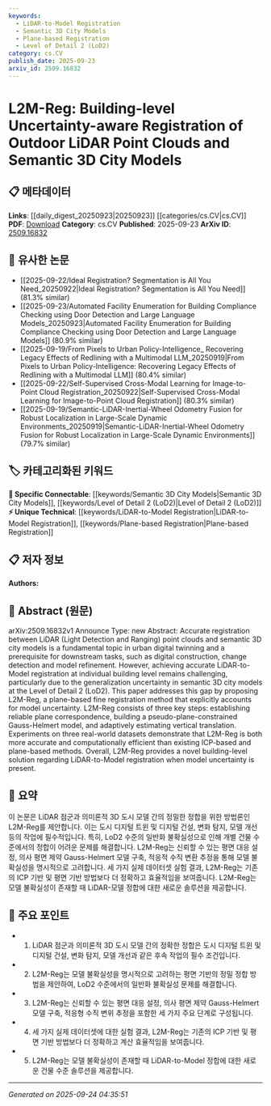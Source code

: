```yaml
---
keywords:
  - LiDAR-to-Model Registration
  - Semantic 3D City Models
  - Plane-based Registration
  - Level of Detail 2 (LoD2)
category: cs.CV
publish_date: 2025-09-23
arxiv_id: 2509.16832
---
```


<!-- KEYWORD_LINKING_METADATA:
{
  "processed_timestamp": "2025-09-24T04:35:51.198150",
  "vocabulary_version": "1.0",
  "selected_keywords": [
    "LiDAR-to-Model Registration",
    "Semantic 3D City Models",
    "Plane-based Registration",
    "Level of Detail 2 (LoD2)"
  ],
  "rejected_keywords": [],
  "similarity_scores": {
    "LiDAR-to-Model Registration": 0.78,
    "Semantic 3D City Models": 0.74,
    "Plane-based Registration": 0.77,
    "Level of Detail 2 (LoD2)": 0.73
  },
  "extraction_method": "AI_prompt_based",
  "budget_applied": true,
  "candidates_json": {
    "candidates": [
      {
        "surface": "LiDAR-to-Model registration",
        "canonical": "LiDAR-to-Model Registration",
        "aliases": [
          "LiDAR Model Alignment"
        ],
        "category": "unique_technical",
        "rationale": "This term is central to the paper's contribution and links to urban digital twinning.",
        "novelty_score": 0.75,
        "connectivity_score": 0.68,
        "specificity_score": 0.85,
        "link_intent_score": 0.78
      },
      {
        "surface": "semantic 3D city models",
        "canonical": "Semantic 3D City Models",
        "aliases": [
          "3D City Models"
        ],
        "category": "specific_connectable",
        "rationale": "This concept is crucial for understanding the context of urban digital twinning.",
        "novelty_score": 0.58,
        "connectivity_score": 0.72,
        "specificity_score": 0.8,
        "link_intent_score": 0.74
      },
      {
        "surface": "plane-based fine registration",
        "canonical": "Plane-based Registration",
        "aliases": [
          "Fine Registration"
        ],
        "category": "unique_technical",
        "rationale": "This method is a key innovation in the paper, addressing model uncertainty.",
        "novelty_score": 0.7,
        "connectivity_score": 0.65,
        "specificity_score": 0.78,
        "link_intent_score": 0.77
      },
      {
        "surface": "Level of Detail 2",
        "canonical": "Level of Detail 2 (LoD2)",
        "aliases": [
          "LoD2"
        ],
        "category": "specific_connectable",
        "rationale": "LoD2 is a specific concept in 3D modeling that affects registration accuracy.",
        "novelty_score": 0.55,
        "connectivity_score": 0.7,
        "specificity_score": 0.82,
        "link_intent_score": 0.73
      }
    ],
    "ban_list_suggestions": [
      "digital construction",
      "change detection",
      "model refinement"
    ]
  },
  "decisions": [
    {
      "candidate_surface": "LiDAR-to-Model registration",
      "resolved_canonical": "LiDAR-to-Model Registration",
      "decision": "linked",
      "scores": {
        "novelty": 0.75,
        "connectivity": 0.68,
        "specificity": 0.85,
        "link_intent": 0.78
      }
    },
    {
      "candidate_surface": "semantic 3D city models",
      "resolved_canonical": "Semantic 3D City Models",
      "decision": "linked",
      "scores": {
        "novelty": 0.58,
        "connectivity": 0.72,
        "specificity": 0.8,
        "link_intent": 0.74
      }
    },
    {
      "candidate_surface": "plane-based fine registration",
      "resolved_canonical": "Plane-based Registration",
      "decision": "linked",
      "scores": {
        "novelty": 0.7,
        "connectivity": 0.65,
        "specificity": 0.78,
        "link_intent": 0.77
      }
    },
    {
      "candidate_surface": "Level of Detail 2",
      "resolved_canonical": "Level of Detail 2 (LoD2)",
      "decision": "linked",
      "scores": {
        "novelty": 0.55,
        "connectivity": 0.7,
        "specificity": 0.82,
        "link_intent": 0.73
      }
    }
  ]
}
-->

# L2M-Reg: Building-level Uncertainty-aware Registration of Outdoor LiDAR Point Clouds and Semantic 3D City Models

## 📋 메타데이터

**Links**: [[daily_digest_20250923|20250923]] [[categories/cs.CV|cs.CV]]
**PDF**: [Download](https://arxiv.org/pdf/2509.16832.pdf)
**Category**: cs.CV
**Published**: 2025-09-23
**ArXiv ID**: [2509.16832](https://arxiv.org/abs/2509.16832)

## 🔗 유사한 논문
- [[2025-09-22/Ideal Registration? Segmentation is All You Need_20250922|Ideal Registration? Segmentation is All You Need]] (81.3% similar)
- [[2025-09-23/Automated Facility Enumeration for Building Compliance Checking using Door Detection and Large Language Models_20250923|Automated Facility Enumeration for Building Compliance Checking using Door Detection and Large Language Models]] (80.9% similar)
- [[2025-09-19/From Pixels to Urban Policy-Intelligence_ Recovering Legacy Effects of Redlining with a Multimodal LLM_20250919|From Pixels to Urban Policy-Intelligence: Recovering Legacy Effects of Redlining with a Multimodal LLM]] (80.4% similar)
- [[2025-09-22/Self-Supervised Cross-Modal Learning for Image-to-Point Cloud Registration_20250922|Self-Supervised Cross-Modal Learning for Image-to-Point Cloud Registration]] (80.3% similar)
- [[2025-09-19/Semantic-LiDAR-Inertial-Wheel Odometry Fusion for Robust Localization in Large-Scale Dynamic Environments_20250919|Semantic-LiDAR-Inertial-Wheel Odometry Fusion for Robust Localization in Large-Scale Dynamic Environments]] (79.7% similar)

## 🏷️ 카테고리화된 키워드
**🔗 Specific Connectable**: [[keywords/Semantic 3D City Models|Semantic 3D City Models]], [[keywords/Level of Detail 2 (LoD2)|Level of Detail 2 (LoD2)]]
**⚡ Unique Technical**: [[keywords/LiDAR-to-Model Registration|LiDAR-to-Model Registration]], [[keywords/Plane-based Registration|Plane-based Registration]]

## 📋 저자 정보

**Authors:** 

## 📄 Abstract (원문)

arXiv:2509.16832v1 Announce Type: new 
Abstract: Accurate registration between LiDAR (Light Detection and Ranging) point clouds and semantic 3D city models is a fundamental topic in urban digital twinning and a prerequisite for downstream tasks, such as digital construction, change detection and model refinement. However, achieving accurate LiDAR-to-Model registration at individual building level remains challenging, particularly due to the generalization uncertainty in semantic 3D city models at the Level of Detail 2 (LoD2). This paper addresses this gap by proposing L2M-Reg, a plane-based fine registration method that explicitly accounts for model uncertainty. L2M-Reg consists of three key steps: establishing reliable plane correspondence, building a pseudo-plane-constrained Gauss-Helmert model, and adaptively estimating vertical translation. Experiments on three real-world datasets demonstrate that L2M-Reg is both more accurate and computationally efficient than existing ICP-based and plane-based methods. Overall, L2M-Reg provides a novel building-level solution regarding LiDAR-to-Model registration when model uncertainty is present.

## 📝 요약

이 논문은 LiDAR 점군과 의미론적 3D 도시 모델 간의 정밀한 정합을 위한 방법론인 L2M-Reg를 제안합니다. 이는 도시 디지털 트윈 및 디지털 건설, 변화 탐지, 모델 개선 등의 작업에 필수적입니다. 특히, LoD2 수준의 일반화 불확실성으로 인해 개별 건물 수준에서의 정합이 어려운 문제를 해결합니다. L2M-Reg는 신뢰할 수 있는 평면 대응 설정, 의사 평면 제약 Gauss-Helmert 모델 구축, 적응적 수직 변환 추정을 통해 모델 불확실성을 명시적으로 고려합니다. 세 가지 실제 데이터셋 실험 결과, L2M-Reg는 기존의 ICP 기반 및 평면 기반 방법보다 더 정확하고 효율적임을 보여줍니다. L2M-Reg는 모델 불확실성이 존재할 때 LiDAR-모델 정합에 대한 새로운 솔루션을 제공합니다.

## 🎯 주요 포인트

- 1. LiDAR 점군과 의미론적 3D 도시 모델 간의 정확한 정합은 도시 디지털 트윈 및 디지털 건설, 변화 탐지, 모델 개선과 같은 후속 작업의 필수 조건입니다.
- 2. L2M-Reg는 모델 불확실성을 명시적으로 고려하는 평면 기반의 정밀 정합 방법을 제안하여, LoD2 수준에서의 일반화 불확실성 문제를 해결합니다.
- 3. L2M-Reg는 신뢰할 수 있는 평면 대응 설정, 의사 평면 제약 Gauss-Helmert 모델 구축, 적응형 수직 변위 추정을 포함한 세 가지 주요 단계로 구성됩니다.
- 4. 세 가지 실제 데이터셋에 대한 실험 결과, L2M-Reg는 기존의 ICP 기반 및 평면 기반 방법보다 더 정확하고 계산 효율적임을 보여줍니다.
- 5. L2M-Reg는 모델 불확실성이 존재할 때 LiDAR-to-Model 정합에 대한 새로운 건물 수준 솔루션을 제공합니다.


---

*Generated on 2025-09-24 04:35:51*